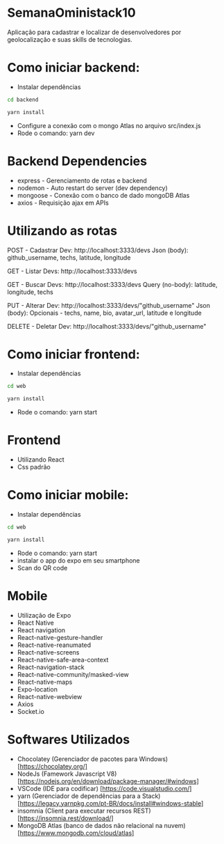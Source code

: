 # SemanaOministack10
Aplicação para cadastrar e localizar de desenvolvedores por geolocalização e suas skills de tecnologias.

# Como iniciar backend:
 
 - Instalar dependências
 ```sh
 cd backend
 ```
  ```sh
 yarn install
 ``` 
- Configure a conexão com o mongo Atlas no arquivo src/index.js
- Rode o comando: yarn dev

# Backend Dependencies
- express - Gerenciamento de rotas e backend
- nodemon - Auto restart do server (dev dependency)
- mongoose - Conexão com o banco de dado mongoDB Atlas
- axios - Requisição ajax em APIs

# Utilizando as rotas
POST - Cadastrar Dev: http://localhost:3333/devs
Json (body): github_username, techs, latitude, longitude

GET - Listar Devs: http://localhost:3333/devs

GET - Buscar Devs: http://localhost:3333/devs
Query (no-body): latitude, longitude, techs

PUT - Alterar Dev: http://localhost:3333/devs/"github_username"
Json (body): Opcionais - techs, name, bio, avatar_url, latitude e longitude

DELETE - Deletar Dev: http://localhost:3333/devs/"github_username"

# Como iniciar frontend:
 - Instalar dependências
 ```sh
 cd web
 ```
  ```sh
 yarn install
 ````
- Rode o comando: yarn start

# Frontend
- Utilizando React
- Css padrão

# Como iniciar mobile:
 - Instalar dependências
 ```sh
 cd web
 ```
  ```sh
 yarn install
 ````
- Rode o comando: yarn start
- instalar o app do expo em seu smartphone
- Scan do QR code
 
# Mobile
- Utilização de Expo
- React Native
- React navigation
- React-native-gesture-handler
- React-native-reanumated
- React-native-screens
- React-native-safe-area-context
- React-navigation-stack
- React-native-community/masked-view
- React-native-maps
- Expo-location
- React-native-webview
- Axios
- Socket.io

# Softwares Utilizados
- Chocolatey (Gerenciador de pacotes para Windows) [https://chocolatey.org/]
- NodeJs (Famework Javascript V8) [https://nodejs.org/en/download/package-manager/#windows]
- VSCode (IDE para codificar) [https://code.visualstudio.com/] 
- yarn (Gerenciador de dependências para a Stack) [https://legacy.yarnpkg.com/pt-BR/docs/install#windows-stable] 
- insomnia (Client para executar recursos REST) [https://insomnia.rest/download/]
- MongoDB Atlas (banco de dados não relacional na nuvem) [https://www.mongodb.com/cloud/atlas]

